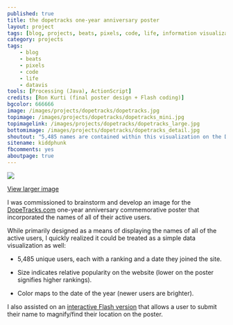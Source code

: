 ```yaml
---
published: true
title: the dopetracks one-year anniversary poster
layout: project
tags: [blog, projects, beats, pixels, code, life, information visualization]
category: projects
tags:
    - blog
    - beats
    - pixels
    - code
    - life
    - datavis
tools: [Processing (Java), ActionScript]
credits: [Ron Kurti (final poster design + Flash coding)]
bgcolor: 666666
image: /images/projects/dopetracks/dopetracks.jpg
topimage: /images/projects/dopetracks/dopetracks_mini.jpg
topimagelink: /images/projects/dopetracks/dopetracks_large.jpg
bottomimage: /images/projects/dopetracks/dopetracks_detail.jpg
shoutout: "5,485 names are contained within this visualization on the DopeTracks one-year anniversary poster."
sitename: kiddphunk
fbcomments: yes
aboutpage: true
---
```

<img class='feedimg' src='{{page.topimage}}'>

[View larger image](/images/projects/dopetracks/dopetracks_large.jpg)


I was commissioned to brainstorm and develop an image for the [DopeTracks.com](http://dopetracks.com) one-year anniversary commemorative poster that incorporated the names of all of their active users. 

While primarily designed as a means of displaying the names of all of the active users, I quickly realized it could be treated as a simple data visualization as well:

* 5,485 unique users, each with a ranking and a date they joined the site.

* Size indicates relative popularity on the website (lower on the poster signifies higher rankings).

* Color maps to the date of the year (newer users are brighter).


I also assisted on an [interactive Flash version](http://blog.dopetracks.com/2008/04/04/omg-dopetracks-is-1-year-old) that allows a user to submit their name to magnify/find their location on the poster.


